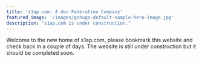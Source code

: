 ```yaml
---
title: 's1ap.com: A don Federation Company'
featured_image: '/images/gohugo-default-sample-hero-image.jpg'
description: "s1ap.com is under construction."
---
```


Welcome to the new home of s1ap.com, please bookmark this website and check back in a couple of days. The website is still under construction but it should be completed soon.
